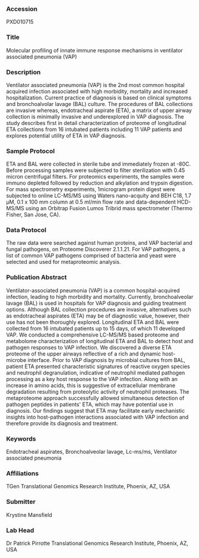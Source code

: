 ### Accession
PXD010715

### Title
Molecular profiling of innate immune response mechanisms in ventilator associated pneumonia (VAP)

### Description
Ventilator associated pneumonia (VAP) is the 2nd most common hospital acquired infection associated with high morbidity, mortality and increased hospitalization. Current practice of diagnosis is based on clinical symptoms and bronchoalvolar lavage (BAL) culture. The procedures of BAL collections are invasive whereas, endotracheal aspirate (ETA), a matrix of upper airway collection is minimally invasive and underexplored in VAP diagnosis. The study describes first in detail characterization of proteome of longitudinal ETA collections from 16 intubated patients including 11 VAP patients and explores potential utility of ETA in VAP diagnosis.

### Sample Protocol
ETA and BAL were collected in sterile tube and immediately frozen at -80C. Before processing samples were subjected to filter sterilization with 0.45 micron centrifugal filters. For proteomics experiments, the samples were immuno depleted followed by reduction and alkylation and trypsin digestion. For mass spectrometry experiments, 1microgram protein digest were subjected to online LC-MS/MS using Waters nano-acquity and BEH C18, 1.7 µM, 0.1 x 100 mm column at 0.5 ml/min flow rate and data-dependent HCD-MS/MS using an Orbitrap Fusion Lumos Tribrid mass spectrometer (Thermo Fisher, San Jose, CA).

### Data Protocol
The raw data were searched against human proteins, and VAP bacterial and fungal pathogens, on Proteome Discoverer 2.1.1.21. For VAP pathogens, a list of common VAP pathogens comprised of bacteria and yeast were selected and used for metaproteomic analysis.

### Publication Abstract
Ventilator-associated pneumonia (VAP) is a common hospital-acquired infection, leading to high morbidity and mortality. Currently, bronchoalveolar lavage (BAL) is used in hospitals for VAP diagnosis and guiding treatment options. Although BAL collection procedures are invasive, alternatives such as endotracheal aspirates (ETA) may be of diagnostic value, however, their use has not been thoroughly explored. Longitudinal ETA and BAL were collected from 16 intubated patients up to 15 days, of which 11 developed VAP. We conducted a comprehensive LC-MS/MS based proteome and metabolome characterization of longitudinal ETA and BAL to detect host and pathogen responses to VAP infection. We discovered a diverse ETA proteome of the upper airways reflective of a rich and dynamic host-microbe interface. Prior to VAP diagnosis by microbial cultures from BAL, patient ETA presented characteristic signatures of reactive oxygen species and neutrophil degranulation, indicative of neutrophil mediated pathogen processing as a key host response to the VAP infection. Along with an increase in amino acids, this is suggestive of extracellular membrane degradation resulting from proteolytic activity of neutrophil proteases. The metaproteome approach successfully allowed simultaneous detection of pathogen peptides in patients' ETA, which may have potential use in diagnosis. Our findings suggest that ETA may facilitate early mechanistic insights into host-pathogen interactions associated with VAP infection and therefore provide its diagnosis and treatment.

### Keywords
Endotracheal aspirates, Bronchoalveolar lavage, Lc-ms/ms, Ventilator associated pneumonia

### Affiliations
TGen
Translational Genomics Research Institute, Phoenix, AZ, USA

### Submitter
Krystine Mansfield

### Lab Head
Dr Patrick Pirrotte
Translational Genomics Research Institute, Phoenix, AZ, USA


